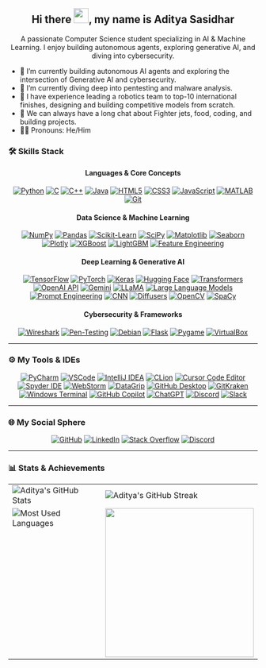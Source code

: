 <h2 align="center"> Hi there <img src="https://media.giphy.com/media/hvRJCLFzcasrR4ia7z/giphy.gif" width="30px">, my name is <strong>Aditya Sasidhar</strong> </h2>

<p align="center">
  A passionate Computer Science student specializing in AI & Machine Learning. I enjoy building autonomous agents, exploring generative AI, and diving into cybersecurity.
</p>

- 🔭 I’m currently building autonomous AI agents and exploring the intersection of Generative AI and cybersecurity.
- 🌱 I’m currently diving deep into pentesting and malware analysis.
- 🚀 I have experience leading a robotics team to top-10 international finishes, designing and building competitive models from scratch.
- 💬 We can always have a long chat about Fighter jets, food, coding, and building projects.
- 🤫🧏 Pronouns: He/Him

### **🛠️ Skills Stack**  

<div align="center">

<h4>Languages & Core Concepts</h4>
    <a href="https://www.python.org/doc/" target="_blank"><img src="https://img.shields.io/badge/Python-3776AB?style=for-the-badge&logo=python&logoColor=white" alt="Python"/></a>
    <a href="https://devdocs.io/c/" target="_blank"><img src="https://img.shields.io/badge/C-A8B9CC?style=for-the-badge&logo=c&logoColor=black" alt="C"/></a>
    <a href="https://cplusplus.com/doc/tutorial/" target="_blank"><img src="https://img.shields.io/badge/C++-00599C?style=for-the-badge&logo=c%2B%2B&logoColor=white" alt="C++"/></a>
    <a href="https://docs.oracle.com/en/java/" target="_blank"><img src="https://img.shields.io/badge/Java-ED8B00?style=for-the-badge&logo=openjdk&logoColor=white" alt="Java"/></a>
    <a href="https://developer.mozilla.org/docs/Web/HTML" target="_blank"><img src="https://img.shields.io/badge/HTML5-E34F26?style=for-the-badge&logo=html5&logoColor=white" alt="HTML5"/></a>
    <a href="https://developer.mozilla.org/docs/Web/CSS" target="_blank"><img src="https://img.shields.io/badge/CSS3-1572B6?style=for-the-badge&logo=css3&logoColor=white" alt="CSS3"/></a>
    <a href="https://developer.mozilla.org/en-US/docs/Web/JavaScript" target="_blank"><img src="https://img.shields.io/badge/JavaScript-F7DF1E?style=for-the-badge&logo=javascript&logoColor=black" alt="JavaScript"/></a>
    <a href="https://in.mathworks.com/help/matlab/" target="_blank"><img src="https://img.shields.io/badge/MATLAB-0076A8?style=for-the-badge&logo=mathworks&logoColor=white" alt="MATLAB"/></a>
    <a href="https://git-scm.com/doc" target="_blank"><img src="https://img.shields.io/badge/Git-F05032?style=for-the-badge&logo=git&logoColor=white" alt="Git"/></a>
    
<h4>Data Science & Machine Learning</h4>
    <a href="https://numpy.org/doc/" target="_blank"><img src="https://img.shields.io/badge/NumPy-4D77CF?style=for-the-badge&logo=numpy&logoColor=white" alt="NumPy"/></a>
    <a href="https://pandas.pydata.org/pandas-docs/stable/" target="_blank"><img src="https://img.shields.io/badge/Pandas-150458?style=for-the-badge&logo=pandas&logoColor=white" alt="Pandas"/></a>
    <a href="https://scikit-learn.org/stable/documentation.html" target="_blank"><img src="https://img.shields.io/badge/Scikit--Learn-F7931E?style=for-the-badge&logo=scikit-learn&logoColor=white" alt="Scikit-Learn"/></a>
    <a href="https://scipy.org/docs.html" target="_blank"><img src="https://img.shields.io/badge/SciPy-8CAAE6?style=for-the-badge&logo=scipy&logoColor=white" alt="SciPy"/></a>
    <a href="https://matplotlib.org/stable/users/index.html" target="_blank"><img src="https://img.shields.io/badge/Matplotlib-3776AB?style=for-the-badge&logo=matplotlib&logoColor=white" alt="Matplotlib"/></a>
    <a href="https://seaborn.pydata.org/" target="_blank"><img src="https://img.shields.io/badge/Seaborn-3776AB?style=for-the-badge&logo=seaborn&logoColor=white" alt="Seaborn"/></a>
    <a href="https://plotly.com/python/" target="_blank"><img src="https://img.shields.io/badge/Plotly-3F4F75?style=for-the-badge&logo=plotly&logoColor=white" alt="Plotly"/></a>
    <a href="https://xgboost.readthedocs.io/en/stable/" target="_blank"><img src="https://img.shields.io/badge/XGBoost-00695C?style=for-the-badge&logo=xgboost&logoColor=white" alt="XGBoost"/></a>
    <a href="https://lightgbm.readthedocs.io/en/latest/" target="_blank"><img src="https://img.shields.io/badge/LightGBM-B22222?style=for-the-badge&logo=lightgbm&logoColor=white" alt="LightGBM"/></a>
    <a href="https://en.wikipedia.org/wiki/Feature_engineering" target="_blank"><img src="https://img.shields.io/badge/Feature%20Engineering-764ABC?style=for-the-badge&logo=serverless&logoColor=white" alt="Feature Engineering"/></a>

<h4>Deep Learning & Generative AI</h4>
    <a href="https://www.tensorflow.org/learn" target="_blank"><img src="https://img.shields.io/badge/TensorFlow-FF6F00?style=for-the-badge&logo=tensorflow&logoColor=white" alt="TensorFlow"/></a>
    <a href="https://pytorch.org/" target="_blank"><img src="https://img.shields.io/badge/PyTorch-EE4C2C?style=for-the-badge&logo=pytorch&logoColor=white" alt="PyTorch"/></a>
    <a href="https://keras.io/" target="_blank"><img src="https://img.shields.io/badge/Keras-D00000?style=for-the-badge&logo=keras&logoColor=white" alt="Keras"/></a>
    <a href="https://huggingface.co/" target="_blank"><img src="https://img.shields.io/badge/Hugging%20Face-FFD21E?style=for-the-badge&logo=huggingface&logoColor=black" alt="Hugging Face"/></a>
    <a href="https://huggingface.co/docs/transformers/" target="_blank"><img src="https://img.shields.io/badge/Transformers-4052AB?style=for-the-badge&logo=transformers&logoColor=white" alt="Transformers"/></a>
    <a href="https://openai.com/api/" target="_blank"><img src="https://img.shields.io/badge/OpenAI%20API-412991?style=for-the-badge&logo=openai&logoColor=white" alt="OpenAI API"/></a>
    <a href="https://ai.google.dev/edge/gemma" target="_blank"><img src="https://img.shields.io/badge/Gemini%20/%20Gemma-4285F4?style=for-the-badge&logo=google&logoColor=white" alt="Gemini"/></a>
    <a href="https://huggingface.co/meta-llama" target="_blank"><img src="https://img.shields.io/badge/LLaMA-8E24AA?style=for-the-badge&logo=meta&logoColor=white" alt="LLaMA"/></a>
    <a href="https://en.wikipedia.org/wiki/Large_language_model" target="_blank"><img src="https://img.shields.io/badge/LLMs-007B65?style=for-the-badge&logo=probot&logoColor=white" alt="Large Language Models"/></a>
    <a href="https://en.wikipedia.org/wiki/Prompt_engineering" target="_blank"><img src="https://img.shields.io/badge/Prompt%20Engineering-FF7F50?style=for-the-badge&logo=rockylinux&logoColor=white" alt="Prompt Engineering"/></a>
    <a href="https://en.wikipedia.org/wiki/Convolutional_neural_network" target="_blank"><img src="https://img.shields.io/badge/CNN-E91E63?style=for-the-badge&logo=keras&logoColor=white" alt="CNN"/></a>
    <a href="https://huggingface.co/docs/diffusers/" target="_blank"><img src="https://img.shields.io/badge/Diffusers-3A86FF?style=for-the-badge&logo=huggingface&logoColor=white" alt="Diffusers"/></a>
    <a href="https://docs.opencv.org/master/" target="_blank"><img src="https://img.shields.io/badge/OpenCV-5C3EE8?style=for-the-badge&logo=opencv&logoColor=white" alt="OpenCV"/></a>
    <a href="https://spacy.io/" target="_blank"><img src="https://img.shields.io/badge/SpaCy-09A3D5?style=for-the-badge&logo=spacy&logoColor=white" alt="SpaCy"/></a>

<h4>Cybersecurity & Frameworks</h4>
    <a href="https://www.wireshark.org/" target="_blank"><img src="https://img.shields.io/badge/Wireshark-1679A7?style=for-the-badge&logo=wireshark&logoColor=white" alt="Wireshark"/></a>
    <a href="https://www.kali.org/" target="_blank"><img src="https://img.shields.io/badge/Pen--Testing-557C94?style=for-the-badge&logo=kalilinux&logoColor=white" alt="Pen-Testing"/></a>
    <a href="https://www.debian.org/" target="_blank"><img src="https://img.shields.io/badge/Debian-A81D33?style=for-the-badge&logo=debian&logoColor=white" alt="Debian"/></a>
    <a href="https://flask.palletsprojects.com/" target="_blank"><img src="https://img.shields.io/badge/Flask-000000?style=for-the-badge&logo=flask&logoColor=white" alt="Flask"/></a>
    <a href="https://www.pygame.org/" target="_blank"><img src="https://img.shields.io/badge/PyGame-62A84F?style=for-the-badge&logo=pygame&logoColor=white" alt="Pygame"/></a>
    <a href="https://www.virtualbox.org/" target="_blank"><img src="https://img.shields.io/badge/VirtualBox-2B598A?style=for-the-badge&logo=virtualbox&logoColor=white" alt="VirtualBox"/></a>
</div>

---

### **⚙️ My Tools & IDEs**

<div align="center">
    <a href="https://www.jetbrains.com/pycharm/" target="_blank"><img src="https://img.shields.io/badge/PyCharm-000000?style=for-the-badge&logo=pycharm&logoColor=white" alt="PyCharm"/></a>
    <a href="https://code.visualstudio.com/" target="_blank"><img src="https://img.shields.io/badge/VSCode-007ACC?style=for-the-badge&logo=visualstudiocode&logoColor=white" alt="VSCode"/></a>
    <a href="https://www.jetbrains.com/idea/" target="_blank"><img src="https://img.shields.io/badge/IntelliJ%20IDEA-000000?style=for-the-badge&logo=intellijidea&logoColor=white" alt="IntelliJ IDEA"/></a>
    <a href="https://www.jetbrains.com/clion/" target="_blank"><img src="https://img.shields.io/badge/CLion-000000?style=for-the-badge&logo=clion&logoColor=white" alt="CLion"/></a>
    <a href="https://cursor.sh/" target="_blank"><img src="https://img.shields.io/badge/Cursor-171717?style=for-the-badge&logo=cursor&logoColor=white" alt="Cursor Code Editor"/></a>
    <a href="https://www.spyder-ide.org/" target="_blank"><img src="https://img.shields.io/badge/Spyder-8334EB?style=for-the-badge&logo=spyder&logoColor=white" alt="Spyder IDE"/></a>
    <a href="https://www.jetbrains.com/webstorm/" target="_blank"><img src="https://img.shields.io/badge/WebStorm-000000?style=for-the-badge&logo=webstorm&logoColor=white" alt="WebStorm"/></a>
    <a href="https://www.jetbrains.com/datagrip/" target="_blank"><img src="https://img.shields.io/badge/DataGrip-000000?style=for-the-badge&logo=datagrip&logoColor=white" alt="DataGrip"/></a>
    <a href="https://desktop.github.com/" target="_blank"><img src="https://img.shields.io/badge/GitHub%20Desktop-181717?style=for-the-badge&logo=github&logoColor=white" alt="GitHub Desktop"/></a>
    <a href="https://www.gitkraken.com/" target="_blank"><img src="https://img.shields.io/badge/GitKraken-179287?style=for-the-badge&logo=gitkraken&logoColor=white" alt="GitKraken"/></a>
    <a href="https://learn.microsoft.com/en-us/windows/terminal/" target="_blank"><img src="https://img.shields.io/badge/Windows%20Terminal-4D4D4D?style=for-the-badge&logo=windows-terminal&logoColor=white" alt="Windows Terminal"/></a>
    <a href="https://github.com/features/copilot" target="_blank"><img src="https://img.shields.io/badge/GitHub%20Copilot-171717?style=for-the-badge&logo=github&logoColor=white" alt="GitHub Copilot"/></a>
    <a href="https://openai.com/chatgpt" target="_blank"><img src="https://img.shields.io/badge/ChatGPT-75A99F?style=for-the-badge&logo=openai&logoColor=white" alt="ChatGPT"/></a>
    <a href="https://discord.com/" target="_blank"><img src="https://img.shields.io/badge/Discord-5865F2?style=for-the-badge&logo=discord&logoColor=white" alt="Discord"/></a>
    <a href="https://slack.com/" target="_blank"><img src="https://img.shields.io/badge/Slack-4A154B?style=for-the-badge&logo=slack&logoColor=white" alt="Slack"/></a>
</div>

---

### **🌐 My Social Sphere**

<div align="center">
    <a href="https://github.com/adityasasidhar"><img src="https://img.shields.io/badge/GitHub-181717?style=for-the-badge&logo=github&logoColor=white" alt="GitHub"/></a>
    <a href="https://www.linkedin.com/in/aditya-sasidhar-2399bb27a/"><img src="https://img.shields.io/badge/LinkedIn-0A66C2?style=for-the-badge&logo=linkedin&logoColor=white" alt="LinkedIn"/></a>
    <a href="https://stackoverflow.com/users/27242689"><img src="https://img.shields.io/badge/Stack%20Overflow-F58025?style=for-the-badge&logo=stackoverflow&logoColor=white" alt="Stack Overflow"/></a>
    <a href="https://discord.com/users/1280854565079613491"><img src="https://img.shields.io/badge/Discord-5865F2?style=for-the-badge&logo=discord&logoColor=white" alt="Discord"/></a>
</div>

---

### **📊 Stats & Achievements**

<table width="100%">
    <tr>
        <td width="50%">
            <img align="center" src="https://github-readme-stats.vercel.app/api?username=adityasasidhar&show_icons=true&count_private=true&theme=radical&hide_border=true&rank_icon=github" alt="Aditya's GitHub Stats"/>
        </td>
        <td width="50%">
            <img align="center" src="https://github-readme-streak-stats.herokuapp.com/?user=adityasasidhar&theme=radical&hide_border=true" alt="Aditya's GitHub Streak"/>
        </td>
    </tr>
    <tr>
        <td width="50%" valign="top"> <img align="center" src="https://github-readme-stats.vercel.app/api/top-langs/?username=adityasasidhar&layout=compact&theme=radical&hide_border=true" alt="Most Used Languages"/>
        </td>
        <td width="90%" align="center" valign="middle">
            <a href="https://tryhackme.com/p/adityasasidhar" target="_blank">
                <img src="https://tryhackme-badges.s3.amazonaws.com/adityasasidhar.png" width="300px alt="TryHackMe Badge for adityasasidhar" />
            </a>
        </td>
    </tr>
</table>
